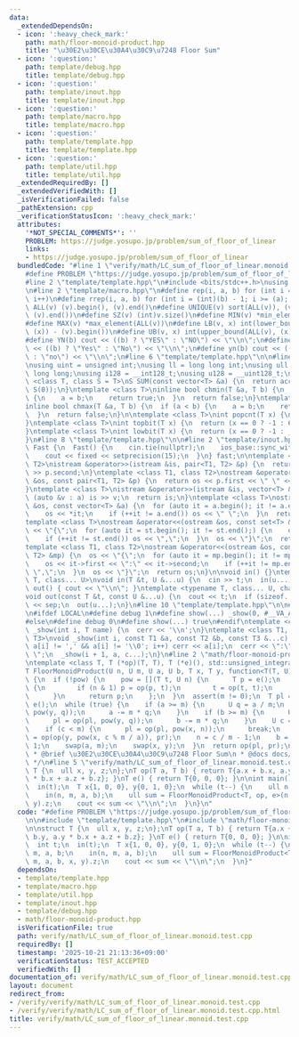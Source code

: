 ```yaml
---
data:
  _extendedDependsOn:
  - icon: ':heavy_check_mark:'
    path: math/floor-monoid-product.hpp
    title: "\u30E2\u30CE\u30A4\u30C9\u7248 Floor Sum"
  - icon: ':question:'
    path: template/debug.hpp
    title: template/debug.hpp
  - icon: ':question:'
    path: template/inout.hpp
    title: template/inout.hpp
  - icon: ':question:'
    path: template/macro.hpp
    title: template/macro.hpp
  - icon: ':question:'
    path: template/template.hpp
    title: template/template.hpp
  - icon: ':question:'
    path: template/util.hpp
    title: template/util.hpp
  _extendedRequiredBy: []
  _extendedVerifiedWith: []
  _isVerificationFailed: false
  _pathExtension: cpp
  _verificationStatusIcon: ':heavy_check_mark:'
  attributes:
    '*NOT_SPECIAL_COMMENTS*': ''
    PROBLEM: https://judge.yosupo.jp/problem/sum_of_floor_of_linear
    links:
    - https://judge.yosupo.jp/problem/sum_of_floor_of_linear
  bundledCode: "#line 1 \"verify/math/LC_sum_of_floor_of_linear.monoid.test.cpp\"\n\
    #define PROBLEM \"https://judge.yosupo.jp/problem/sum_of_floor_of_linear\"\n\n\
    #line 2 \"template/template.hpp\"\n#include <bits/stdc++.h>\nusing namespace std;\n\
    \n#line 2 \"template/macro.hpp\"\n#define rep(i, a, b) for (int i = (a); i < (int)(b);\
    \ i++)\n#define rrep(i, a, b) for (int i = (int)(b) - 1; i >= (a); i--)\n#define\
    \ ALL(v) (v).begin(), (v).end()\n#define UNIQUE(v) sort(ALL(v)), (v).erase(unique(ALL(v)),\
    \ (v).end())\n#define SZ(v) (int)v.size()\n#define MIN(v) *min_element(ALL(v))\n\
    #define MAX(v) *max_element(ALL(v))\n#define LB(v, x) int(lower_bound(ALL(v),\
    \ (x)) - (v).begin())\n#define UB(v, x) int(upper_bound(ALL(v), (x)) - (v).begin())\n\
    #define YN(b) cout << ((b) ? \"YES\" : \"NO\") << \"\\n\";\n#define Yn(b) cout\
    \ << ((b) ? \"Yes\" : \"No\") << \"\\n\";\n#define yn(b) cout << ((b) ? \"yes\"\
    \ : \"no\") << \"\\n\";\n#line 6 \"template/template.hpp\"\n\n#line 2 \"template/util.hpp\"\
    \nusing uint = unsigned int;\nusing ll = long long int;\nusing ull = unsigned\
    \ long long;\nusing i128 = __int128_t;\nusing u128 = __uint128_t;\n\ntemplate\
    \ <class T, class S = T>\nS SUM(const vector<T> &a) {\n  return accumulate(ALL(a),\
    \ S(0));\n}\ntemplate <class T>\ninline bool chmin(T &a, T b) {\n  if (a > b)\
    \ {\n    a = b;\n    return true;\n  }\n  return false;\n}\ntemplate <class T>\n\
    inline bool chmax(T &a, T b) {\n  if (a < b) {\n    a = b;\n    return true;\n\
    \  }\n  return false;\n}\n\ntemplate <class T>\nint popcnt(T x) {\n  return __builtin_popcountll(x);\n\
    }\ntemplate <class T>\nint topbit(T x) {\n  return (x == 0 ? -1 : 63 - __builtin_clzll(x));\n\
    }\ntemplate <class T>\nint lowbit(T x) {\n  return (x == 0 ? -1 : __builtin_ctzll(x));\n\
    }\n#line 8 \"template/template.hpp\"\n\n#line 2 \"template/inout.hpp\"\nstruct\
    \ Fast {\n  Fast() {\n    cin.tie(nullptr);\n    ios_base::sync_with_stdio(false);\n\
    \    cout << fixed << setprecision(15);\n  }\n} fast;\n\ntemplate <class T1, class\
    \ T2>\nistream &operator>>(istream &is, pair<T1, T2> &p) {\n  return is >> p.first\
    \ >> p.second;\n}\ntemplate <class T1, class T2>\nostream &operator<<(ostream\
    \ &os, const pair<T1, T2> &p) {\n  return os << p.first << \" \" << p.second;\n\
    }\ntemplate <class T>\nistream &operator>>(istream &is, vector<T> &a) {\n  for\
    \ (auto &v : a) is >> v;\n  return is;\n}\ntemplate <class T>\nostream &operator<<(ostream\
    \ &os, const vector<T> &a) {\n  for (auto it = a.begin(); it != a.end();) {\n\
    \    os << *it;\n    if (++it != a.end()) os << \" \";\n  }\n  return os;\n}\n\
    template <class T>\nostream &operator<<(ostream &os, const set<T> &st) {\n  os\
    \ << \"{\";\n  for (auto it = st.begin(); it != st.end();) {\n    os << *it;\n\
    \    if (++it != st.end()) os << \",\";\n  }\n  os << \"}\";\n  return os;\n}\n\
    template <class T1, class T2>\nostream &operator<<(ostream &os, const map<T1,\
    \ T2> &mp) {\n  os << \"{\";\n  for (auto it = mp.begin(); it != mp.end();) {\n\
    \    os << it->first << \":\" << it->second;\n    if (++it != mp.end()) os <<\
    \ \",\";\n  }\n  os << \"}\";\n  return os;\n}\n\nvoid in() {}\ntemplate <typename\
    \ T, class... U>\nvoid in(T &t, U &...u) {\n  cin >> t;\n  in(u...);\n}\nvoid\
    \ out() { cout << \"\\n\"; }\ntemplate <typename T, class... U, char sep = ' '>\n\
    void out(const T &t, const U &...u) {\n  cout << t;\n  if (sizeof...(u)) cout\
    \ << sep;\n  out(u...);\n}\n#line 10 \"template/template.hpp\"\n\n#line 2 \"template/debug.hpp\"\
    \n#ifdef LOCAL\n#define debug 1\n#define show(...) _show(0, #__VA_ARGS__, __VA_ARGS__)\n\
    #else\n#define debug 0\n#define show(...) true\n#endif\ntemplate <class T>\nvoid\
    \ _show(int i, T name) {\n  cerr << '\\n';\n}\ntemplate <class T1, class T2, class...\
    \ T3>\nvoid _show(int i, const T1 &a, const T2 &b, const T3 &...c) {\n  for (;\
    \ a[i] != ',' && a[i] != '\\0'; i++) cerr << a[i];\n  cerr << \":\" << b << \"\
    \ \";\n  _show(i + 1, a, c...);\n}\n#line 2 \"math/floor-monoid-product.hpp\"\n\
    \ntemplate <class T, T (*op)(T, T), T (*e)(), std::unsigned_integral U = uint64_t>\n\
    T FloorMonoidProduct(U n, U m, U a, U b, T x, T y, function<T(T, U)> pow = nullptr)\
    \ {\n  if (!pow) {\n    pow = [](T t, U n) {\n      T p = e();\n      while (n)\
    \ {\n        if (n & 1) p = op(p, t);\n        t = op(t, t);\n        n >>= 1;\n\
    \      }\n      return p;\n    };\n  }\n  assert(m != 0);\n  T pl = e(), pr =\
    \ e();\n  while (true) {\n    if (a >= m) {\n      U q = a / m;\n      x = op(x,\
    \ pow(y, q));\n      a -= m * q;\n    }\n    if (b >= m) {\n      U q = b / m;\n\
    \      pl = op(pl, pow(y, q));\n      b -= m * q;\n    }\n    U c = a * n + b;\n\
    \    if (c < m) {\n      pl = op(pl, pow(x, n));\n      break;\n    }\n    pr\
    \ = op(op(y, pow(x, c % m / a)), pr);\n    n = c / m - 1;\n    b = m + a - b -\
    \ 1;\n    swap(a, m);\n    swap(x, y);\n  }\n  return op(pl, pr);\n}\n\n/**\n\
    \ * @brief \u30E2\u30CE\u30A4\u30C9\u7248 Floor Sum\n * @docs docs/math/floor-monoid-product.md\n\
    \ */\n#line 5 \"verify/math/LC_sum_of_floor_of_linear.monoid.test.cpp\"\n\nstruct\
    \ T {\n  ull x, y, z;\n};\nT op(T a, T b) { return T{a.x + b.x, a.y + b.y, a.y\
    \ * b.x + a.z + b.z}; }\nT e() { return T{0, 0, 0}; }\n\nint main() {\n  int t;\n\
    \  in(t);\n  T x{1, 0, 0}, y{0, 1, 0};\n  while (t--) {\n    ull n, m, a, b;\n\
    \    in(n, m, a, b);\n    ull sum = FloorMonoidProduct<T, op, e>(n, m, a, b, x,\
    \ y).z;\n    cout << sum << \"\\n\";\n  }\n}\n"
  code: "#define PROBLEM \"https://judge.yosupo.jp/problem/sum_of_floor_of_linear\"\
    \n\n#include \"template/template.hpp\"\n#include \"math/floor-monoid-product.hpp\"\
    \n\nstruct T {\n  ull x, y, z;\n};\nT op(T a, T b) { return T{a.x + b.x, a.y +\
    \ b.y, a.y * b.x + a.z + b.z}; }\nT e() { return T{0, 0, 0}; }\n\nint main() {\n\
    \  int t;\n  in(t);\n  T x{1, 0, 0}, y{0, 1, 0};\n  while (t--) {\n    ull n,\
    \ m, a, b;\n    in(n, m, a, b);\n    ull sum = FloorMonoidProduct<T, op, e>(n,\
    \ m, a, b, x, y).z;\n    cout << sum << \"\\n\";\n  }\n}"
  dependsOn:
  - template/template.hpp
  - template/macro.hpp
  - template/util.hpp
  - template/inout.hpp
  - template/debug.hpp
  - math/floor-monoid-product.hpp
  isVerificationFile: true
  path: verify/math/LC_sum_of_floor_of_linear.monoid.test.cpp
  requiredBy: []
  timestamp: '2025-10-21 21:13:36+09:00'
  verificationStatus: TEST_ACCEPTED
  verifiedWith: []
documentation_of: verify/math/LC_sum_of_floor_of_linear.monoid.test.cpp
layout: document
redirect_from:
- /verify/verify/math/LC_sum_of_floor_of_linear.monoid.test.cpp
- /verify/verify/math/LC_sum_of_floor_of_linear.monoid.test.cpp.html
title: verify/math/LC_sum_of_floor_of_linear.monoid.test.cpp
---
```

